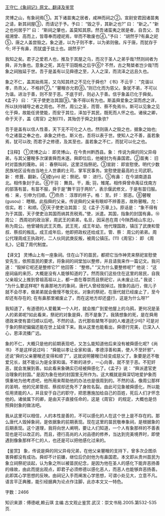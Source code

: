 [王守仁《象祠记》原文、翻译及鉴赏](https://www.vrrw.net/wx/14192.html)

灵博之山，有象祠焉①。其下诸苗夷之居者，咸神而祠之②。宣尉安君因诸苗夷之请，新其祠屋③，而请记于予。予曰： “毁之乎，其新之也?” 曰： “新之。” “新之也何居乎?” 曰： “斯祠之肇也，盖莫知其原。然吾诸蛮夷之居是者，自吾父、吾祖溯曾、高而上，皆尊奉而禋祀焉，举而不敢废也④。”予曰： “胡然乎?有鼻之祀⑤，唐之人盖尝毁之。象之道，以为子则不孝，以为弟则傲。斥于唐，而犹存于今; 坏于有鼻，而犹盛于兹土也。胡然乎?”

我知之矣。君子之爱若人也，推及于其屋之乌，而况于圣人之弟乎哉?然则祠者为舜，非为象也。意象之死，其在干羽既格之后乎⑥? 不然，古之骜桀者岂少哉?而象之祠独延于世。吾于是盖有以见舜德之至，入人之深，而流泽之远且久也。

象之不仁，盖其始焉耳，又乌知其终之不见化于舜也? 《书》不云乎： “克谐以孝，烝烝乂，不格奸⑦。” “瞽瞍亦允若⑧。”则已化而为慈父。象犹不弟，不可以为谐。进治于善，则不至于恶。不底于奸，则必入于善。信乎象盖已化于舜矣。《孟子》 曰： “天子使吏治其国⑨。”象不得以有为也。斯盖舜爱象之深而虑之详，所以扶持辅导之者之周也。不然，周公之圣，而管、蔡不免焉⑩。斯可以见象之见化于舜，故能任贤使能，而安于其位，泽加于其民，既死而人怀之也。诸侯之卿，命于天子，盖《周官》之制(11)，其殆仿于舜之封象欤?

吾于是盖有以信人性善，天下无不可化之人也。然则唐人之毁之也，据象之始也; 今之诸苗之奉之也，承象之终也。斯义也，吾将以表于世。使知人之不善，虽若象焉，犹可以改; 而君子之修德，及其至也，虽若象之不仁，而犹可以化之也。



【注释】 ①灵博之山： 即灵博山，在今贵州黔西县。象： 传说为舜的同父异母弟，与其父瞽瞍多次谋害舜而未遂。舜即位后，他被封为有鼻国君。②苗夷： 旧时对苗族的蔑称。祠： 春祭叫祠，这里泛指祭祀。③宣尉： 即宣慰使。明代少数民族地区设有由当地土人世袭的土司，掌军民事务。宣慰使是最高的土司武职。新： 修葺、翻新。④禋(yin) 祀：祭祀。举： 进行。⑤有鼻： 在今湖南道县北。相传象封于此。⑥干羽： 舞具。干，盾; 羽，雉尾。相传舜曾命禹征伐南方的部落有苗，有苗不服，舜于是“舞干羽于两阶”，表示偃武修文，于是有苗归服。格： 来，引申为归顺。⑦烝烝： 淳厚的样子。格： 至。奸： 邪恶。⑧瞽瞍 (gusou)： 瞎眼。此指舜的父亲。传说舜的父亲有眼却不辨善恶，故称瞽瞍。允：信实。若： 和顺。⑨天子使吏治其国： 见《孟子·万章上》。原话是： “象不得有为于其国，天子使吏治其国而纳其贡税焉。”使，派遣。其国，指象的封国有鼻。⑩周公： 西周初的政治家，周武王的弟弟，名旦，因采邑在周 (今陕西岐山东北)，称为周公。他曾辅佐武王灭商。武王死，成王年幼，他代理国政，镇压了武庚和管叔、蔡叔的叛乱。成王成年后，他即把政权还给成王。管、蔡： 周公的弟弟。周公代理周成王执政时，二人伙同武庚反叛，被周公镇压。(11)《周官》： 即 《周礼》，记载了周代制度。

【译文】 灵博山上有一座象祠。住在山下的苗民，都把它当作神灵来祭祀宣慰使安先生，依照苗民的要求，将象祠的祠堂加以整修，并且请我来作一篇记文。我问道： “毁掉它呢还是整修它?” 他回答： “整修。” “又为什么要整修呢?” 他说： “这座祠庙的来历，大概是没有人能够知道的了。然而我们这些住在这里的居民，自我父亲祖父上推到曾祖高祖以上，都一直在尊崇而且祭祀它，从未废止过。” 我说： “为什么要这样呢? 有鼻那地方的象祠，唐代人曾经毁掉过。按象的品行，做儿子就不会尽孝，做弟弟就会傲慢不敬兄长。对象的祭祀，在唐代就已经废止了，至今却还有存在的; 在有鼻那里被废止了，而在这地方却还盛行，这是为什么呀?”

我知道了，有道德的人爱戴某一个人时，就会推广到爱他屋上的乌鸦，更何况是圣人的弟弟呢?如此看来，祭祀的对象是舜，而不是象了。我猜想象的死，是在舜用德政来使有苗归顺以后吧。不然的话，古代那些桀骜不驯的人难道还少吗? 可是对于象的祭祀偏偏还能在世上延续下来。我从这里也能看出，舜德行完美，已深入人心，恩泽流播广远。

象的不仁，大概只是他的前期表现吧，又怎么能知道他后来没有被舜感化呢?《尚书》 不是这样说过吗： “舜能以孝让全家和谐，孝德淳善和美，使人不至奸邪”，还说“舜的父亲瞽瞍还变得和顺了”，这就说明瞽瞍已经变成慈父了。象要是还不敬爱兄长，就不能认为是全家和谐。不断的进步，一心向善，就不至于恶。不犯奸恶，就会发展到善。如此看来象确实已经被舜感化了。《孟子》说： “舜派遣官吏治理象的封国。” 是因为象在他的封国里无所作为。这大概就是舜深切地爱护象而慎重地为他考虑吧，他所用来帮助他的办法也是很周到的。不然的话，像周公那样的圣明，他的兄弟管叔、蔡叔却还免不了身败名裂。由此可见象被舜感化，所以能任用贤能的人，并且安于自己的职守，把恩惠施加给自己的百姓，死后人们才怀念他的。诸侯属下的卿，是由天子直接任命的，这是《周官》 的规定，大概也是仿照舜封象的做法吧。

我从这里可以相信，人的本性是善的，不可以感化的人在这个世上是不存在的。那么唐代人毁掉象祠，是依据象的前期表现。现在这里的苗民敬奉象祠，是根据象的后期表现。这个道理，我将向世人阐明，要让人们知道，一个人有象那样的不善表现也是可以改正的。而且，德行高尚的人对品德的修养，当达到完美境界时，即使遇到像象那样不仁的人，也还是可以把他感化过来的。

【鉴赏】 象，传说是舜的同父异母兄弟，在他父亲瞽瞍的支持下，曾多次企图杀害舜都没有成功。舜却不计前嫌，继位后仍封他为有鼻国君。本文即从贵州苗民为象立祠祭祀谈起，认为象之所以被苗民纪念，是因为他在圣人的感化下能弃恶扬善的缘故，由此而提出观点，即君子必须修德以感化恶人，而恶人也能够弃恶扬善。此即其心学思想的反映。由祠记入手而阐发心学思想，可谓小处见大，立意不凡。语言平正典雅，能引经据典为论点作注脚，此亦本文又一特色。

字数：2466

知识来源：傅德岷,赖云琪 主编.古文观止鉴赏.武汉：崇文书局.2005.第532-535页.


